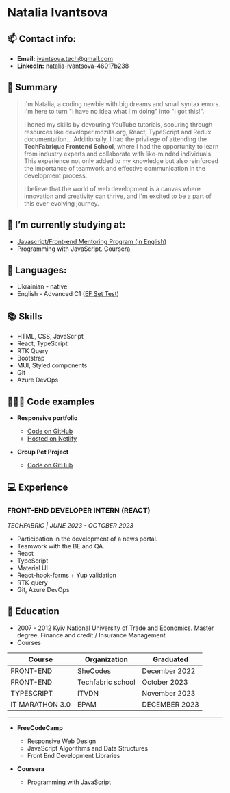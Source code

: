 # Natalia Ivantsova 

## 📫 Contact info:

- **Email:** ivantsova.tech@gmail.com
- **LinkedIn:** [natalia-ivantsova-46017b238](https://www.linkedin.com/in/natalia-ivantsova-46017b238/)

## 💬 Summary 

> I'm Natalia, a coding newbie with big dreams and small syntax errors. I'm here to turn "I have no idea what I'm doing" into "I got this!".
>
> I honed my skills by devouring YouTube tutorials, scouring through resources like developer.mozilla.org, React, TypeScript and Redux documentation... Additionally, I had the privilege of attending the **TechFabrique Frontend School**, where I had the opportunity to learn from industry experts and collaborate with like-minded individuals. This experience not only added to my knowledge but also reinforced the importance of teamwork and effective communication in the development process.
>
> I believe that the world of web development is a canvas where innovation and creativity can thrive, and I'm excited to be a part of this ever-evolving journey.

## 🌱 I’m currently studying at: 
* [Javascript/Front-end Mentoring Program (in English)](https://rs.school/js-en/)
* Programming with JavaScript. Coursera
  
## 💬 Languages:

+ Ukrainian - native
+ English - Advanced C1 ([EF Set Test](https://drive.google.com/file/d/1hvReqMpiuZ1NgHmA3xSHtPeDnGlF2rXq/view?usp=sharing))
 
## 📚 Skills 

* HTML, CSS, JavaScript
* React, TypeScript
* RTK Query
* Bootstrap
* MUI, Styled components
* Git
* Azure DevOps

## 👩🏻‍💻 Code examples

* **Responsive portfolio** 
  - [Code on GitHub](https://github.com/NataliaIv90/responsive-portfolio)
  - [Hosted on Netlify](https://sparkling-scone-58e483.netlify.app/)

* **Group Pet Project**
  - [Code on GitHub](https://github.com/NataliaIv90/techfabric-pet)

## 💻 Experience 

### FRONT-END DEVELOPER INTERN (REACT)
*TECHFABRIC | JUNE 2023 - OCTOBER 2023*

+ Participation in the development of a news portal.
+ Teamwork with the BE and QA.
+ React
+ TypeScript
+ Material UI
+ React-hook-forms + Yup validation
+ RTK-query
+ Git, Azure DevOps

## 🌱 Education 

* 2007 - 2012 Kyiv National University of Trade and Economics. Master degree. Finance and credit / Insurance Management
* Courses
  
| Course                        | Organization                     | Graduated               |
| ----------------------------- | -------------------------------- |-------------------------|
| FRONT-END                     | SheCodes                         | December 2022           |
| FRONT-END                     | Techfabric school                | October 2023            |
| TYPESCRIPT                    | ITVDN                            | November 2023           |  
| IT MARATHON 3.0               | EPAM                             | DECEMBER 2023           |  
----------------------------------------------------------------------------------------------

* **FreeCodeCamp**
  + Responsive Web Design
  + JavaScript Algorithms and Data Structures
  + Front End Development Libraries

* **Coursera**
  + Programming with JavaScript

<!--
**NataliaIv90/NataliaIv90** is a ✨ _special_ ✨ repository because its `README.md` (this file) appears on your GitHub profile.

Here are some ideas to get you started:

- 🔭 I’m currently working on ...
- 🌱 I’m currently learning ...
- 👯 I’m looking to collaborate on ...
- 🤔 I’m looking for help with ...
- 💬 Ask me about ...
- 📫 How to reach me: ...
- 😄 Pronouns: ...
- ⚡ Fun fact: ...
-->
